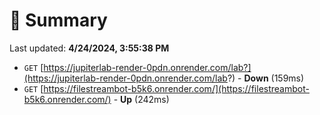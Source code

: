 # 📖 Summary
Last updated: **4/24/2024, 3:55:38 PM**

- `GET` [https://jupiterlab-render-0pdn.onrender.com/lab?](https://jupiterlab-render-0pdn.onrender.com/lab?) - **Down** (159ms)
- `GET` [https://filestreambot-b5k6.onrender.com/](https://filestreambot-b5k6.onrender.com/) - **Up** (242ms)
